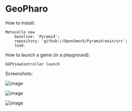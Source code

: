# GeoPharo

How to install:

```st
Metacello new
	baseline: 'Pyramid';
	repository: 'github://OpenSmock/Pyramid:main/src';
	load.
```

How to launch a game (in a playground):
```st
GGPViewController launch
```

Screenshots:

![image](https://github.com/Nyan11/GeoPharo/assets/34318678/a16b88cc-830f-4331-8c97-e27a9ebb68d2)

![image](https://github.com/Nyan11/GeoPharo/assets/34318678/7fb74fee-63b8-427f-ac17-619936d54cdf)

![image](https://github.com/Nyan11/GeoPharo/assets/34318678/c8e44e70-ef4f-4e7a-a4d1-f7bdfb09df67)


